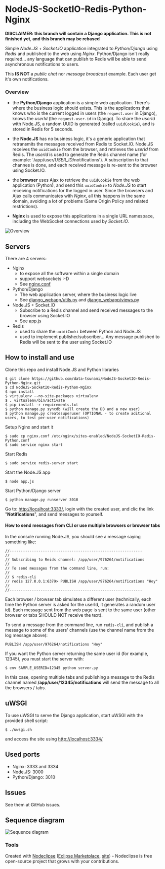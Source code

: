 # NodeJS-SocketIO-Redis-Python-Nginx

**DISCLAIMER: this branch will contain a Django application. This is not finished yet, and this branch may be rebased**

Simple *Node.JS* + *Socket.IO* application integrated to *Python/Django* using *Redis* and published to the web using *Nginx*.
Python/Django isn't really required... any language that can publish to Redis will be able to send asynchronous notifications to users.

This **IS NOT** a *public chat* nor *message broadcast* example. Each user get it's own notifications.

### Overview

* the **Python/Django** application is a simple web application. There's where the business logic should exists. This is the applications that knows who is the current logged in users (the `request.user` in Django), knows the *userId* (the `request.user.id` in Django). To share the *userId* with Node.JS, a random UUID is generated (called `uuidCookie`), and is stored in Redis for 5 seconds.

* the **Node.JS** has no business logic, it's a generic application that retransmits the messages received from Redis to Socket.IO. Node.JS receives the `uuidCookie` from the browser, and retrieves the *userId* from Redis. The *userId* is used to generate the Redis channel name (for example: '/app/user/*USER_ID*/notifications'). A subscription to that channes is done, and each received message is re-sent to the browser using Socket.IO.

* the **browser** uses Ajax to retrieve the `uuidCookie` from the web application (Python), and send this `uuidCookie` to *Node.JS* to start receiving notifications for the logged in user. Since the browsers and Ajax calls communicates with *Nginx*, all this happens in the same domain, avoiding a lot of problems (Same Origin Policy and related restrictions).

* **Nginx** is used to expose this applications in a single URL namespace, including the WebSocket connections used by *Socket.IO*.

![Overview](https://raw.github.com/data-tsunami/NodeJS-SocketIO-Redis-Python-Nginx/master/NodeJS-SocketIO-Redis-Python-Nginx.png)

## Servers

There are 4 servers:

* Nginx
  * to expose all the software within a single domain
  * support websockets :-D
  * See [nginx.conf](nginx.conf)
* Python/Django
  * The web application server, where the business logic live
  * See [django_webapp/utils.py](django_webapp/utils.py) and [django_webapp/views.py](django_webapp/views.py) 
* Node.JS + Socket.IO
  * Subscribe to a Redis channel and send received messages to the browser using Socket.IO
  * See [app.js](app.js)
* Redis
  * used to share the `uuidiCooki` between Python and Node.JS
  * used to implement publisher/subscriber... Any message published to Redis will be sent to the user using Socket.IO


## How to install and use

Clone this repo and install Node.JS and Python libraries

    $ git clone https://github.com/data-tsunami/NodeJS-SocketIO-Redis-Python-Nginx.git
    $ cd NodeJS-SocketIO-Redis-Python-Nginx
    $ npm install
    $ virtualenv --no-site-packages virtualenv
    $ . virtualenv/bin/activate
    $ pip install -r requirements.txt
    $ python manage.py syncdb (will create the DB and a new user)
    $ python manage.py createsuperuser (OPTIONAL - to create aditional users, to test per-user notifications)

Setup Nginx and start it

    $ sudo cp nginx.conf /etc/nginx/sites-enabled/NodeJS-SocketIO-Redis-Python.conf
    $ sudo service nginx start

Start Redis

    $ sudo service redis-server start

Start the Node.JS app

    $ node app.js

Start Python/Django server

    $ python manage.py runserver 3010 

Go to: [http://localhost:3333/](http://localhost:3333/), login with the created user, and clic the link "**Notifications**", and send messages to yourself.

#### How to send messages from CLI or use multiple browsers or browser tabs

In the console running Node.JS, you should see a message saying something like:

    //------------------------------------------------------------
    //
    // Subscribing to Reids channel: /app/user/976264/notifications
    //
    // To send messages from the command line, run:
    //
    // $ redis-cli
    // redis 127.0.0.1:6379> PUBLISH /app/user/976264/notifications "Hey" 
    //
    //------------------------------------------------------------

Each browser / browser tab simulates a different user (technically, each time the Python server
is asked for the userId, it generates a random user id). Each message sent from the web page is sent
to the same user (other browser or tabs SHOULD NOT receive the text).

To send a message from the command line, run `redis-cli`, and publish a message
to some of the users' channels (use the channel name from the log message above):

    PUBLISH /app/user/976264/notifications "Hey"

If you want the Python server returning the same user id (for example, 12345), you must start the server with:

    $ env SAMPLE_USERID=12345 python server.py

In this case, opening multiple tabs and publishing a message to the Redis channel named **/app/user/12345/notifications**
will send the message to all the browsers / tabs.

## uWSGI

To use uWSGI to serve the Django application, start uWSGI with the provided shell script:

    $ ./uwsgi.sh

and access the site using [http://localhost:3334/](http://localhost:3334/)

## Used ports

* Nginx: 3333 and 3334
* Node.JS: 3000
* Python/Django: 3010

## Issues

See them at GitHub issues.

## Sequence diagram

![Sequence diagram](https://raw.github.com/data-tsunami/NodeJS-SocketIO-Redis-Python-Nginx/master/sequence-diagram.png)

### Tools

Created with [Nodeclipse](https://github.com/Nodeclipse/nodeclipse-1)
 ([Eclipse Marketplace](http://marketplace.eclipse.org/content/nodeclipse), [site](http://www.nodeclipse.org)) - Nodeclipse is free open-source project that grows with your contributions.
